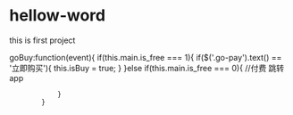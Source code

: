 # hellow-word
this is first project


goBuy:function(event){
				if(this.main.is_free === 1){
					if($('.go-pay').text() == '立即购买'){
						this.isBuy = true;
					}
				}else if(this.main.is_free === 0){ //付费 跳转app

				}
			}

